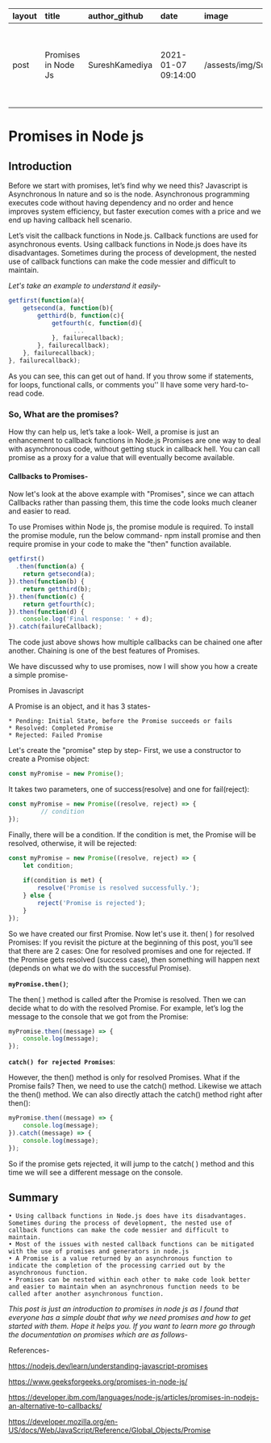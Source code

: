 | layout | title | author_github | date | image | description | tags | categories |
| :---   | :--   | :---          | :--- | :---  | :------     | :--  | :---       |
| post   | Promises in Node Js | SureshKamediya | 2021-01-07  09:14:00 | /assests/img/Suresh.jpg | An introduction to Promises in Note js to get rid of callbackhell and how to create it.| `IEEE` `CompSoc` `Promises` `Development` | `CompSoc`|


# Promises in Node js

## Introduction

Before we start with promises, let’s find why we need this?
Javascript is Asynchronous In nature and so is the node. Asynchronous programming
executes code without having dependency and no order and hence improves system efficiency, but faster execution comes with a price and we end up having callback hell scenario.

Let’s visit the callback functions in Node.js. Callback functions are used for asynchronous events. Using callback functions in Node.js does have its disadvantages. Sometimes during the process of development, the nested use of callback functions can make the code messier and difficult to maintain.


_Let's take an example to understand it easily-_ 

```js
getfirst(function(a){ 
    getsecond(a, function(b){
 		getthird(b, function(c){
 			getfourth(c, function(d){
 				  ...
			}, failurecallback);
		}, failurecallback);
	}, failurecallback);
}, failurecallback);
```


As you can see, this can get out of hand. If you throw some if statements, for loops, functional calls, or comments you'' ll have some very hard-to-read code.

### **So, What are the promises?**

How thy can help us, let’s take a look-
Well, a promise is just an enhancement to callback functions in Node.js
Promises are one way to deal with asynchronous code, without getting stuck in callback hell.
You can call promise as a proxy for a value that will eventually become available.


#### **Callbacks to Promises-**

Now let's look at the above example with "Promises", since we can attach Callbacks rather than passing them, this time the code looks much cleaner and easier to read.

To use Promises within Node js, the promise module is required. To install the promise module, run the below command-
npm install promise
and then require promise in your code to make the "then" function available.


```js
getfirst()
  .then(function(a) {
    return getsecond(a);
}).then(function(b) {  
    return getthird(b);
}).then(function(c) {
	return getfourth(c);
}).then(function(d) {  
    console.log('Final response: ' + d);
}).catch(failureCallback);
```

The code just above shows how multiple callbacks can be chained one after another. Chaining is one of the best features of Promises.

We have discussed why to use promises, now I will show you how a create a simple promise-

Promises in Javascript

A Promise is an object, and it has 3 states-

    * Pending: Initial State, before the Promise succeeds or fails
    * Resolved: Completed Promise
    * Rejected: Failed Promise



Let's create the "promise" step by step-
First, we use a constructor to create a Promise object:

```js 
const myPromise = new Promise();
```

It takes two parameters, one of success(resolve) and one for fail(reject):
```js
const myPromise = new Promise((resolve, reject) => {  
         // condition
});
```


Finally, there will be a condition. If the condition is met, the Promise will be resolved, otherwise, it will be rejected:

```js
const myPromise = new Promise((resolve, reject) => {  
    let condition;  
    
    if(condition is met) {    
        resolve('Promise is resolved successfully.');  
    } else {    
        reject('Promise is rejected');  
    }
});
```

So we have created our first Promise. Now let's use it.
then( ) for resolved Promises:
If you revisit the picture at the beginning of this post, you'll see that there are 2 cases: One for resolved promises and one for rejected. If the Promise gets resolved (success case), then something will happen next (depends on what we do with the successful Promise).

**`myPromise.then()`**;

The then( ) method is called after the Promise is resolved. Then we can decide what to do with the resolved Promise.
For example, let’s log the message to the console that we got from the Promise:
```js
myPromise.then((message) => {  
    console.log(message);
});
```

**`catch() for rejected Promises`**:

However, the then() method is only for resolved Promises. What if the Promise fails? Then, we need to use the catch() method.
Likewise we attach the then() method. We can also directly attach the catch() method right after then():

```js
myPromise.then((message) => {
    console.log(message);
}).catch((message) => {
    console.log(message);
});
```

So if the promise gets rejected, it will jump to the catch( ) method and this time we will see a different message on the console.

## **Summary**
    • Using callback functions in Node.js does have its disadvantages. Sometimes during the process of development, the nested use of callback functions can make the code messier and difficult to maintain.
    • Most of the issues with nested callback functions can be mitigated with the use of promises and generators in node.js
    • A Promise is a value returned by an asynchronous function to indicate the completion of the processing carried out by the asynchronous function.
    • Promises can be nested within each other to make code look better and easier to maintain when an asynchronous function needs to be called after another asynchronous function.

_This post is just an introduction to promises in node js as I found that everyone has a simple doubt that why we need promises and how to get started with them. Hope it helps you. If you want to learn more go through the documentation on promises which are as follows-_

References-

https://nodejs.dev/learn/understanding-javascript-promises

https://www.geeksforgeeks.org/promises-in-node-js/

https://developer.ibm.com/languages/node-js/articles/promises-in-nodejs-an-alternative-to-callbacks/

https://developer.mozilla.org/en-US/docs/Web/JavaScript/Reference/Global_Objects/Promise








